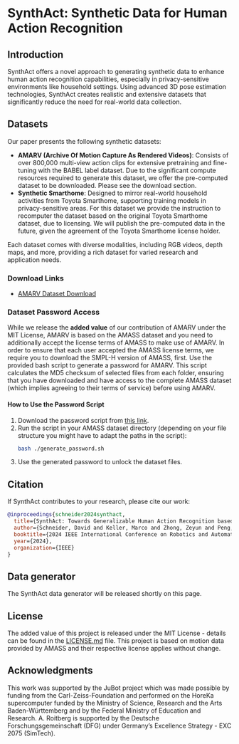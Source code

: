 # SynthAct: Synthetic Data for Human Action Recognition

## Introduction
SynthAct offers a novel approach to generating synthetic data to enhance human action recognition capabilities, especially in privacy-sensitive environments like household settings. Using advanced 3D pose estimation technologies, SynthAct creates realistic and extensive datasets that significantly reduce the need for real-world data collection.

## Datasets

Our paper presents the following synthetic datasets:

- **AMARV (Archive Of Motion Capture As Rendered Videos)**: Consists of over 800,000 multi-view action clips for extensive pretraining and fine-tuning with the BABEL label dataset. Due to the significant compute resources required to generate this dataset, we offer the pre-computed dataset to be downloaded. Please see the download section.
- **Synthetic Smarthome**: Designed to mirror real-world household activities from Toyota Smarthome, supporting training models in privacy-sensitive areas. For this dataset we provide the instruction to recomputer the dataset based on the original Toyota Smarthome dataset, due to licensing. We will publish the pre-computed data in the future, given the agreement of the Toyota Smarthome license holder.

Each dataset comes with diverse modalities, including RGB videos, depth maps, and more, providing a rich dataset for varied research and application needs.

### Download Links
- [AMARV Dataset Download](https://s.kit.edu/amarv)

### Dataset Password Access
While we release the **added value** of our contribution of AMARV under the MIT License, AMARV is based on the AMASS dataset and you need to additionally accept the license terms of AMASS to make use of AMARV. In order to ensure that each user accepted the AMASS license terms, we require you to download the SMPL-H version of AMASS, first. Use the provided bash script to generate a password for AMARV. This script calculates the MD5 checksum of selected files from each folder, ensuring that you have downloaded and have access to the complete AMASS dataset (which implies agreeing to their terms of service) before using AMARV.

#### How to Use the Password Script

1. Download the password script from [this link](amarv/generate_password.sh).
2. Run the script in your AMASS dataset directory (depending on your file structure you might have to adapt the paths in the script):
   ```bash
   bash ./generate_password.sh
   ```
3. Use the generated password to unlock the dataset files.

## Citation

If SynthAct contributes to your research, please cite our work:

```bibtex
@inproceedings{schneider2024synthact,
  title={SynthAct: Towards Generalizable Human Action Recognition based on Synthetic Data},
  author={Schneider, David and Keller, Marco and Zhong, Zeyun and Peng, Kunyu and Roitberg, Alina and Beyerer, Juergen and Stiefelhagen, Rainer},
  booktitle={2024 IEEE International Conference on Robotics and Automation (ICRA)},
  year={2024},
  organization={IEEE}
}
```

## Data generator
The SynthAct data generator will be released shortly on this page.

## License

The added value of this project is released under the MIT License - details can be found in the [LICENSE.md](LICENSE.md) file.
This project is based on motion data provided by AMASS and their respective license applies without change.

## Acknowledgments

This work was supported by the JuBot project which was made possible by funding from the Carl-Zeiss-Foundation and performed on the HoreKa supercomputer funded by the Ministry of Science, Research and the Arts Baden-Württemberg and by the Federal Ministry of Education and Research. A. Roitberg is supported by the Deutsche Forschungsgemeinschaft (DFG) under Germany’s Excellence Strategy - EXC 2075 (SimTech).
